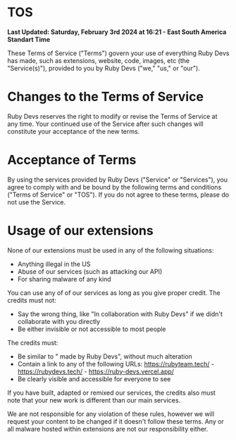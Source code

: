 # TOS
**Last Updated: Saturday, February 3rd 2024 at 16:21 - East South America Standart Time**

These Terms of Service ("Terms") govern your use of everything Ruby Devs has made, such as extensions, website, code, images, etc (the "Service(s)"), provided to you by Ruby Devs ("we," "us," or "our").

# Changes to the Terms of Service
Ruby Devs reserves the right to modify or revise the Terms of Service at any time. Your continued use of the Service after such changes will constitute your acceptance of the new terms.

# Acceptance of Terms
By using the services provided by Ruby Devs ("Service" or "Services"), you agree to comply with and be bound by the following terms and conditions ("Terms of Service" or "TOS"). If you do not agree to these terms, please do not use the Service.

# Usage of our extensions
None of our extensions must be used in any of the following situations:
- Anything illegal in the US
- Abuse of our services (such as attacking our API)
- For sharing malware of any kind

You can use any of of our services as long as you give proper credit.
The credits must not:
- Say the wrong thing, like "In collaboration with Ruby Devs" if we didn't collaborate with you directly
- Be either invisible or not accessible to most people

The credits must:
- Be similar to "<insert name of service> made by Ruby Devs", without much alteration
- Contain a link to any of the following URLs: https://rubyteam.tech/ - https://rubydevs.tech/ - https://ruby-devs.vercel.app/
- Be clearly visible and accessible for everyone to see

If you have built, adapted or remixed our services, the credits also must note that your new work is different than our main services.

We are not responsible for any violation of these rules, however we will request your content to be changed if it doesn't follow these terms.
Any or all malware hosted within extensions are not our responsibility either.
